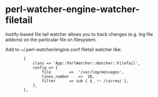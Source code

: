 perl-watcher-engine-watcher-filetail
====================================

Inotify-based file tail watcher allows you to track changes (e.g. log file addons)
on the particular file on filesystem.

Add to ~/.perl-watcher/engine.conf filetail watcher like:

```
        {
            class => 'App::PerlWatcher::Watcher::FileTail',
            config => {
                file    	=>  '/var/log/messages',
                lines_number    =>  10,
                filter  	=> sub { $_ !~ /\scron/ },
            },
        },

```


